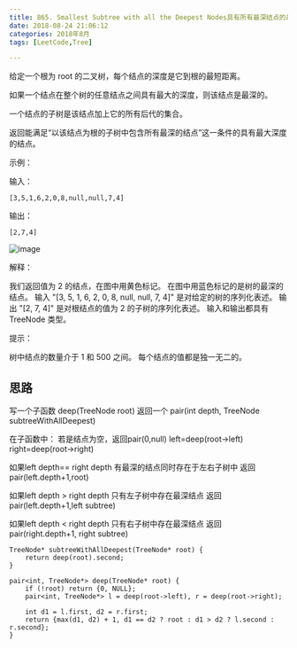 ```yaml
---
title: 865. Smallest Subtree with all the Deepest Nodes具有所有最深结点的最小子树
date: 2018-08-24 21:06:12
categories: 2018年8月
tags: [LeetCode,Tree]

---
```

 


给定一个根为 root 的二叉树，每个结点的深度是它到根的最短距离。

如果一个结点在整个树的任意结点之间具有最大的深度，则该结点是最深的。

一个结点的子树是该结点加上它的所有后代的集合。

返回能满足“以该结点为根的子树中包含所有最深的结点”这一条件的具有最大深度的结点。


<!-- more -->




示例：

输入：

	[3,5,1,6,2,0,8,null,null,7,4]

输出：

	[2,7,4]

![image](https://ws1.sinaimg.cn/large/0071ouepgy1ful3h7lug7j30k20h2t9l.jpg)

解释：

我们返回值为 2 的结点，在图中用黄色标记。
在图中用蓝色标记的是树的最深的结点。
输入 "[3, 5, 1, 6, 2, 0, 8, null, null, 7, 4]" 是对给定的树的序列化表述。
输出 "[2, 7, 4]" 是对根结点的值为 2 的子树的序列化表述。
输入和输出都具有 TreeNode 类型。


提示：

树中结点的数量介于 1 和 500 之间。
每个结点的值都是独一无二的。

## 思路

写一个子函数 deep(TreeNode root)
返回一个 pair(int depth, TreeNode subtreeWithAllDeepest)

在子函数中：
若是结点为空，返回pair(0,null)
left=deep(root->left)
right=deep(root->right)

如果left depth== right depth
有最深的结点同时存在于左右子树中
返回pair(left.depth+1,root)

如果left depth > right depth
只有左子树中存在最深结点
返回pair(left.depth+1,left subtree)

如果left depth < right depth
只有右子树中存在最深结点
返回pair(right.depth+1, right subtree)


    TreeNode* subtreeWithAllDeepest(TreeNode* root) {
        return deep(root).second;
    }

    pair<int, TreeNode*> deep(TreeNode* root) {
        if (!root) return {0, NULL};
        pair<int, TreeNode*> l = deep(root->left), r = deep(root->right);

        int d1 = l.first, d2 = r.first;
        return {max(d1, d2) + 1, d1 == d2 ? root : d1 > d2 ? l.second : r.second};
    }
